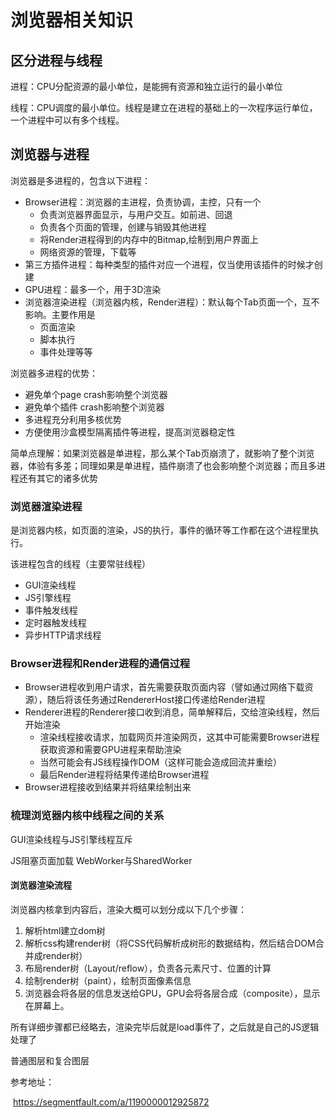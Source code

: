 # 浏览器相关知识

## 区分进程与线程

进程：CPU分配资源的最小单位，是能拥有资源和独立运行的最小单位

线程：CPU调度的最小单位。线程是建立在进程的基础上的一次程序运行单位，一个进程中可以有多个线程。



## 浏览器与进程

浏览器是多进程的，包含以下进程：

- Browser进程：浏览器的主进程，负责协调，主控，只有一个
  - 负责浏览器界面显示，与用户交互。如前进、回退
  - 负责各个页面的管理，创建与销毁其他进程
  - 将Render进程得到的内存中的Bitmap,绘制到用户界面上
  - 网络资源的管理，下载等
- 第三方插件进程：每种类型的插件对应一个进程，仅当使用该插件的时候才创建
- GPU进程：最多一个，用于3D渲染
- 浏览器渲染进程（浏览器内核，Render进程）：默认每个Tab页面一个，互不影响。主要作用是
  - 页面渲染
  - 脚本执行
  - 事件处理等等



浏览器多进程的优势：

- 避免单个page crash影响整个浏览器
- 避免单个插件 crash影响整个浏览器
- 多进程充分利用多核优势
- 方便使用沙盒模型隔离插件等进程，提高浏览器稳定性

简单点理解：如果浏览器是单进程，那么某个Tab页崩溃了，就影响了整个浏览器，体验有多差；同理如果是单进程，插件崩溃了也会影响整个浏览器；而且多进程还有其它的诸多优势



### 浏览器渲染进程

是浏览器内核，如页面的渲染，JS的执行，事件的循环等工作都在这个进程里执行。

该进程包含的线程（主要常驻线程）

- GUI渲染线程
- JS引擎线程
- 事件触发线程
- 定时器触发线程
- 异步HTTP请求线程



### Browser进程和Render进程的通信过程

- Browser进程收到用户请求，首先需要获取页面内容（譬如通过网络下载资源），随后将该任务通过RendererHost接口传递给Render进程
- Renderer进程的Renderer接口收到消息，简单解释后，交给渲染线程，然后开始渲染
  - 渲染线程接收请求，加载网页并渲染网页，这其中可能需要Browser进程获取资源和需要GPU进程来帮助渲染
  - 当然可能会有JS线程操作DOM（这样可能会造成回流并重绘）
  - 最后Render进程将结果传递给Browser进程
- Browser进程接收到结果并将结果绘制出来



### 梳理浏览器内核中线程之间的关系

GUI渲染线程与JS引擎线程互斥

JS阻塞页面加载 WebWorker与SharedWorker



#### 浏览器渲染流程

浏览器内核拿到内容后，渲染大概可以划分成以下几个步骤：

1. 解析html建立dom树
2. 解析css构建render树（将CSS代码解析成树形的数据结构，然后结合DOM合并成render树）
3. 布局render树（Layout/reflow），负责各元素尺寸、位置的计算
4. 绘制render树（paint），绘制页面像素信息
5. 浏览器会将各层的信息发送给GPU，GPU会将各层合成（composite），显示在屏幕上。

所有详细步骤都已经略去，渲染完毕后就是load事件了，之后就是自己的JS逻辑处理了



普通图层和复合图层



参考地址：

​				https://segmentfault.com/a/1190000012925872